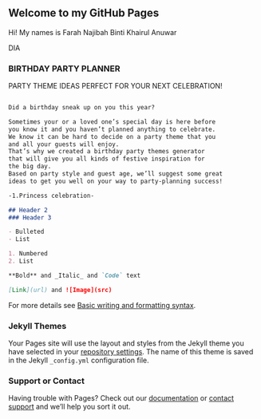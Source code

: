 ## Welcome to my GitHub Pages

Hi! My names is Farah Najibah Binti Khairul Anuwar

DIA 

### BIRTHDAY PARTY PLANNER

PARTY THEME IDEAS PERFECT FOR YOUR NEXT CELEBRATION!
```markdown

Did a birthday sneak up on you this year?

Sometimes your or a loved one’s special day is here before  
you know it and you haven’t planned anything to celebrate.
We know it can be hard to decide on a party theme that you 
and all your guests will enjoy.
That’s why we created a birthday party themes generator 
that will give you all kinds of festive inspiration for 
the big day.
Based on party style and guest age, we’ll suggest some great 
ideas to get you well on your way to party-planning success!

-1.Princess celebration-

## Header 2
### Header 3

- Bulleted
- List

1. Numbered
2. List

**Bold** and _Italic_ and `Code` text

[Link](url) and ![Image](src)
```

For more details see [Basic writing and formatting syntax](https://docs.github.com/en/github/writing-on-github/getting-started-with-writing-and-formatting-on-github/basic-writing-and-formatting-syntax).

### Jekyll Themes

Your Pages site will use the layout and styles from the Jekyll theme you have selected in your [repository settings](https://github.com/Birthdaypartyy/Myself/settings/pages). The name of this theme is saved in the Jekyll `_config.yml` configuration file.

### Support or Contact

Having trouble with Pages? Check out our [documentation](https://docs.github.com/categories/github-pages-basics/) or [contact support](https://support.github.com/contact) and we’ll help you sort it out.
